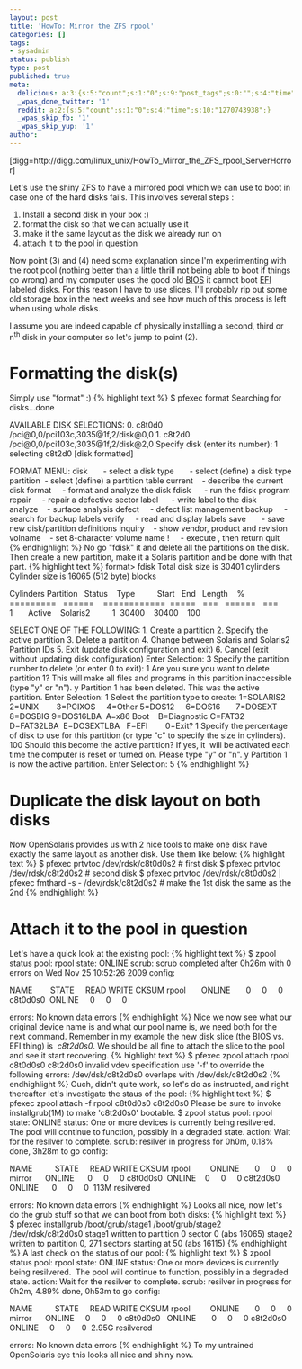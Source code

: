 ```yaml
---
layout: post
title: 'HowTo: Mirror the ZFS rpool'
categories: []
tags:
- sysadmin
status: publish
type: post
published: true
meta:
  delicious: a:3:{s:5:"count";s:1:"0";s:9:"post_tags";s:0:"";s:4:"time";s:10:"1270743928";}
  _wpas_done_twitter: '1'
  reddit: a:2:{s:5:"count";s:1:"0";s:4:"time";s:10:"1270743938";}
  _wpas_skip_fb: '1'
  _wpas_skip_yup: '1'
author: 
---
```

<p>[digg=http://digg.com/linux_unix/HowTo_Mirror_the_ZFS_rpool_ServerHorror]</p>
<p>Let's use the shiny ZFS to have a mirrored pool which we can use to boot in case one of the hard disks fails. This involves several steps :</p>
<ol>
<li>Install a second disk in your box :)</li>
<li>format the disk so that we can actually use it</li>
<li>make it the same layout as the disk we already run on</li>
<li>attach it to the pool in question</li>
</ol>
<p>Now point (3) and (4) need some explanation since I'm experimenting with the root pool (nothing better than a little thrill not being able to boot if things go wrong) and my computer uses the good old <a href="http://en.wikipedia.org/wiki/BIOS">BIOS</a> it cannot boot <a href="http://en.wikipedia.org/wiki/Extensible_Firmware_Interface">EFI</a> labeled disks. For this reason I have to use slices, I'll probably rip out some old storage box in the next weeks and see how much of this process is left when using whole disks.</p>
<p>I assume you are indeed capable of physically installing a second, third or n<sup>th</sup> disk in your computer so let's jump to point (2).</p>
<h1>Formatting the disk(s)</h1>
<p>Simply use "format" :)
{% highlight text %}
$ pfexec format
Searching for disks...done</p>
<p>AVAILABLE DISK SELECTIONS:
 0. c8t0d0 <DEFAULT cyl 30398 alt 2 hd 255 sec 63>
 /pci@0,0/pci103c,3035@1f,2/disk@0,0
 1. c8t2d0 <ATA-ST3250310AS-C cyl 30398 alt 2 hd 255 sec 63>
 /pci@0,0/pci103c,3035@1f,2/disk@2,0
Specify disk (enter its number): 1
selecting c8t2d0
[disk formatted]</p>
<p>FORMAT MENU:
 disk       - select a disk
 type       - select (define) a disk type
 partition  - select (define) a partition table
 current    - describe the current disk
 format     - format and analyze the disk
 fdisk      - run the fdisk program
 repair     - repair a defective sector
 label      - write label to the disk
 analyze    - surface analysis
 defect     - defect list management
 backup     - search for backup labels
 verify     - read and display labels
 save       - save new disk/partition definitions
 inquiry    - show vendor, product and revision
 volname    - set 8-character volume name
 !<cmd>     - execute <cmd>, then return
 quit
{% endhighlight %}
No go "fdisk" it and delete all the partitions on the disk. Then create a new partition, make it a Solaris partition and be done with that part.
{% highlight text %}
format> fdisk
Total disk size is 30401 cylinders
 Cylinder size is 16065 (512 byte) blocks</p>
<p> Cylinders
 Partition   Status    Type          Start   End   Length    %
 =========   ======    ============  =====   ===   ======   ===
 1       Active    Solaris2          1  30400    30400    100</p>
<p>SELECT ONE OF THE FOLLOWING:
 1. Create a partition
 2. Specify the active partition
 3. Delete a partition
 4. Change between Solaris and Solaris2 Partition IDs
 5. Exit (update disk configuration and exit)
 6. Cancel (exit without updating disk configuration)
Enter Selection: 3
Specify the partition number to delete (or enter 0 to exit): 1
Are you sure you want to delete partition 1? This will make all files and
programs in this partition inaccessible (type &quot;y&quot; or &quot;n&quot;).
y
Partition 1 has been deleted. This was the active partition.
Enter Selection: 1
Select the partition type to create:
 1=SOLARIS2  2=UNIX        3=PCIXOS     4=Other
 5=DOS12     6=DOS16       7=DOSEXT     8=DOSBIG
 9=DOS16LBA  A=x86 Boot    B=Diagnostic C=FAT32
 D=FAT32LBA  E=DOSEXTLBA   F=EFI        0=Exit? 1
Specify the percentage of disk to use for this partition
(or type &quot;c&quot; to specify the size in cylinders). 100
Should this become the active partition? If yes, it  will be activated
each time the computer is reset or turned on.
Please type &quot;y&quot; or &quot;n&quot;. y
Partition 1 is now the active partition.
Enter Selection: 5
{% endhighlight %}</p>
<h1>Duplicate the disk layout on both disks</h1>
<p>Now OpenSolaris provides us with 2 nice tools to make one disk have exactly the same layout as another disk. Use them like below:
{% highlight text %}
$ pfexec prtvtoc /dev/rdsk/c8t0d0s2 # first disk
$ pfexec prtvtoc /dev/rdsk/c8t2d0s2 # second disk
$ pfexec prtvtoc /dev/rdsk/c8t0d0s2 | pfexec fmthard -s - /dev/rdsk/c8t2d0s2 # make the 1st disk the same as the 2nd
{% endhighlight %}</p>
<h1>Attach it to the pool in question</h1>
<p>Let's have a quick look at the existing pool:
{% highlight text %}
$ zpool status
 pool: rpool
 state: ONLINE
 scrub: scrub completed after 0h26m with 0 errors on Wed Nov 25 10:52:26 2009
config:</p>
<p> NAME        STATE     READ WRITE CKSUM
 rpool       ONLINE       0     0     0
 c8t0d0s0    ONLINE       0     0     0</p>
<p>errors: No known data errors
{% endhighlight %}
Nice we now see what our original device name is and what our pool name is, we need both for the next command. Remember in my example the new disk slice (the BIOS vs. EFI thing) is  <em>c8t2d0s0</em>. We should be all fine to attach the slice to the pool and see it start recovering.<em></em>
{% highlight text %}
$ pfexec zpool attach rpool c8t0d0s0 c8t2d0s0
invalid vdev specification
use '-f' to override the following errors:
/dev/dsk/c8t2d0s0 overlaps with /dev/dsk/c8t2d0s2
{% endhighlight %}
Ouch, didn't quite work, so let's do as instructed, and right thereafter let's investigate the staus of the pool:
{% highlight text %}
$ pfexec zpool attach -f rpool c8t0d0s0 c8t2d0s0
Please be sure to invoke installgrub(1M) to make 'c8t2d0s0' bootable.
$ zpool status
 pool: rpool
 state: ONLINE
status: One or more devices is currently being resilvered.  The pool will
 continue to function, possibly in a degraded state.
action: Wait for the resilver to complete.
 scrub: resilver in progress for 0h0m, 0.18% done, 3h28m to go
config:</p>
<p> NAME          STATE     READ WRITE CKSUM
 rpool         ONLINE       0     0     0
 mirror        ONLINE       0     0     0
 c8t0d0s0      ONLINE       0     0     0
 c8t2d0s0      ONLINE       0     0     0  113M resilvered</p>
<p>errors: No known data errors
{% endhighlight %}
Looks all nice, now let's do the grub stuff so that we can boot from both disks:
{% highlight text %}
$ pfexec installgrub /boot/grub/stage1 /boot/grub/stage2 /dev/rdsk/c8t2d0s0
stage1 written to partition 0 sector 0 (abs 16065)
stage2 written to partition 0, 271 sectors starting at 50 (abs 16115)
{% endhighlight %}
A last check on the status of our pool:
{% highlight text %}
$ zpool status
 pool: rpool
 state: ONLINE
status: One or more devices is currently being resilvered.  The pool will
 continue to function, possibly in a degraded state.
action: Wait for the resilver to complete.
 scrub: resilver in progress for 0h2m, 4.89% done, 0h53m to go
config:</p>
<p> NAME          STATE     READ WRITE CKSUM
 rpool         ONLINE       0     0     0
 mirror        ONLINE       0     0     0
 c8t0d0s0      ONLINE       0     0     0
 c8t2d0s0      ONLINE       0     0     0  2.95G resilvered</p>
<p>errors: No known data errors
{% endhighlight %}
To my untrained OpenSolaris eye this looks all nice and shiny now.</p>

